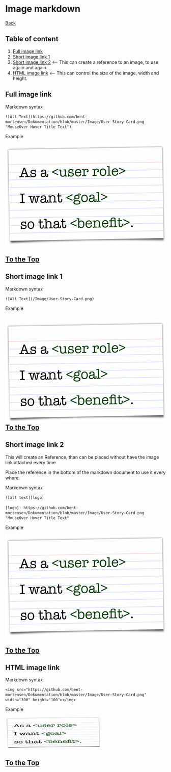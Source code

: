 <a name="top"></a>
# Image markdown
[Back](https://github.com/bent-mortensen/Dokumentation#top "Back to main page.")

## Table of content 
1. [Full image link](#fullimagelink)
2. [Short image link 1](#shortimagelink1)
3. [Short image link 2](#shortimagelink2) <-- This can create a reference to an image, to use again and again. 
4. [HTML image link](#htmlimagelink) <-- This can control the size of the image, width and height.

<a name="fullimagelink"></a>
## Full image link

Markdown syntax
```
![Alt Text](https://github.com/bent-mortensen/Dokumentation/blob/master/Image/User-Story-Card.png "MouseOver Hover Title Text")
```
Example  

![Alt Text](https://github.com/bent-mortensen/Dokumentation/blob/master/Image/User-Story-Card.png "MouseOver Hover Title Text")

[To the Top](#top)
------------------

<a name="shortimagelink1"></a>
## Short image link 1

Markdown syntax
```
![Alt Text](/Image/User-Story-Card.png)
```
Example  

![Alt Text](/Image/User-Story-Card.png)  
[To the Top](#top)
---

<a name="shortimagelink2"></a>
## Short image link 2

This will create an Reference, than can be placed without have the image link attached every time.

Place the reference in the bottom of the markdown document to use it every where.

Markdown syntax
```
![alt text][logo]

[logo]: https://github.com/bent-mortensen/Dokumentation/blob/master/Image/User-Story-Card.png "MouseOver Hover Title Text"
```
Example  

![alt text][logo]

[logo]: https://github.com/bent-mortensen/Dokumentation/blob/master/Image/User-Story-Card.png "MouseOver Hover Title Text"


[To the Top](#top)
------------------

<a name="htmlimagelink"></a>
## HTML image link

Markdown syntax
```
<img src="https://github.com/bent-mortensen/Dokumentation/blob/master/Image/User-Story-Card.png" width="300" height="100"></img>
```
Example  

<img src="https://github.com/bent-mortensen/Dokumentation/blob/master/Image/User-Story-Card.png" width="300" height="100"></img>

[To the Top](#top)
------------------
